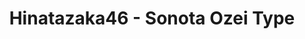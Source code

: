 ---
layout: videojs
title: Hinatazaka46 - Sonota Ozei Type
description: >+
    Lyrics : Yasushi Akimoto
    
    Music : Jyotetsushi
    
    Arrangement : TSUKASA
    
    Director : Ukyo Inaba (EPOCH)
    
    Choreographer : Hina Masuda
    
    Producer : Hiroaki Watanabe
    
    Production : PARADE Tokyo

    Translation by @sasori39883522
id: o4JZeuDLE3CL
lang: en
subtitles: 日向坂46その他大勢タイプ.en.vtt
subtitles_id: 日向坂46その他大勢タイプ.id.vtt
video_url: https://youtu.be/FSPzjFUQEj8
thumbnail: https://i.ytimg.com/vi/FSPzjFUQEj8/maxresdefault.jpg
plink: https://hinatacampaign.github.io/sonota-ozei-type.html
---
